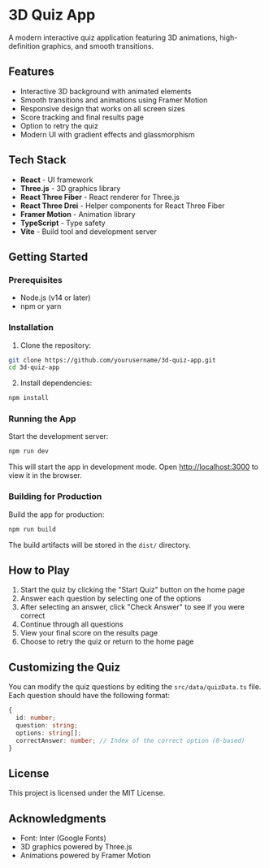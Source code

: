 # 3D Quiz App

A modern interactive quiz application featuring 3D animations, high-definition graphics, and smooth transitions.

## Features

- Interactive 3D background with animated elements
- Smooth transitions and animations using Framer Motion
- Responsive design that works on all screen sizes
- Score tracking and final results page
- Option to retry the quiz
- Modern UI with gradient effects and glassmorphism

## Tech Stack

- **React** - UI framework
- **Three.js** - 3D graphics library
- **React Three Fiber** - React renderer for Three.js
- **React Three Drei** - Helper components for React Three Fiber
- **Framer Motion** - Animation library
- **TypeScript** - Type safety
- **Vite** - Build tool and development server

## Getting Started

### Prerequisites

- Node.js (v14 or later)
- npm or yarn

### Installation

1. Clone the repository:
```bash
git clone https://github.com/yourusername/3d-quiz-app.git
cd 3d-quiz-app
```

2. Install dependencies:
```bash
npm install
```

### Running the App

Start the development server:
```bash
npm run dev
```

This will start the app in development mode. Open [http://localhost:3000](http://localhost:3000) to view it in the browser.

### Building for Production

Build the app for production:
```bash
npm run build
```

The build artifacts will be stored in the `dist/` directory.

## How to Play

1. Start the quiz by clicking the "Start Quiz" button on the home page
2. Answer each question by selecting one of the options
3. After selecting an answer, click "Check Answer" to see if you were correct
4. Continue through all questions
5. View your final score on the results page
6. Choose to retry the quiz or return to the home page

## Customizing the Quiz

You can modify the quiz questions by editing the `src/data/quizData.ts` file. Each question should have the following format:

```typescript
{
  id: number;
  question: string;
  options: string[];
  correctAnswer: number; // Index of the correct option (0-based)
}
```

## License

This project is licensed under the MIT License.

## Acknowledgments

- Font: Inter (Google Fonts)
- 3D graphics powered by Three.js
- Animations powered by Framer Motion 